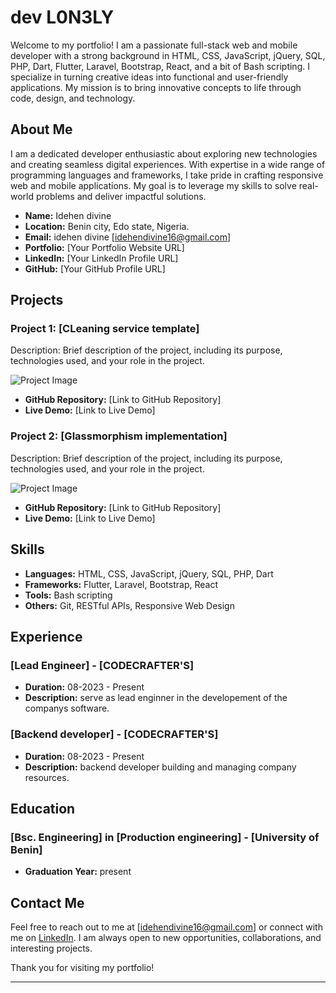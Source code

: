 # dev L0N3LY

Welcome to my portfolio! I am a passionate full-stack web and mobile developer with a strong background in HTML, CSS, JavaScript, jQuery, SQL, PHP, Dart, Flutter, Laravel, Bootstrap, React, and a bit of Bash scripting. I specialize in turning creative ideas into functional and user-friendly applications. My mission is to bring innovative concepts to life through code, design, and technology.

## About Me

I am a dedicated developer enthusiastic about exploring new technologies and creating seamless digital experiences. With expertise in a wide range of programming languages and frameworks, I take pride in crafting responsive web and mobile applications. My goal is to leverage my skills to solve real-world problems and deliver impactful solutions.

- **Name:** Idehen divine
- **Location:** Benin city, Edo state, Nigeria.
- **Email:** idehen divine [idehendivine16@gmail.com]
- **Portfolio:** [Your Portfolio Website URL]
- **LinkedIn:** [Your LinkedIn Profile URL]
- **GitHub:** [Your GitHub Profile URL]

## Projects

### Project 1: [CLeaning service template]

Description: Brief description of the project, including its purpose, technologies used, and your role in the project.

![Project Image](link/to/project/image.png)

- **GitHub Repository:** [Link to GitHub Repository]
- **Live Demo:** [Link to Live Demo]

### Project 2: [Glassmorphism implementation]

Description: Brief description of the project, including its purpose, technologies used, and your role in the project.

![Project Image](link/to/project/image.png)

- **GitHub Repository:** [Link to GitHub Repository]
- **Live Demo:** [Link to Live Demo]

## Skills

- **Languages:** HTML, CSS, JavaScript, jQuery, SQL, PHP, Dart
- **Frameworks:** Flutter, Laravel, Bootstrap, React
- **Tools:** Bash scripting
- **Others:** Git, RESTful APIs, Responsive Web Design

## Experience

### [Lead Engineer] - [CODECRAFTER'S]
- **Duration:** 08-2023 - Present
- **Description:** serve as lead enginner in the developement of the companys software.

### [Backend developer] - [CODECRAFTER'S]
- **Duration:** 08-2023 - Present
- **Description:** backend developer building and managing company resources.

## Education

### [Bsc. Engineering] in [Production engineering] - [University of Benin]
- **Graduation Year:** present
  
## Contact Me

Feel free to reach out to me at [idehendivine16@gmail.com] or connect with me on [LinkedIn](https://www.linkedin.com/in/idehen-divine). I am always open to new opportunities, collaborations, and interesting projects.

Thank you for visiting my portfolio!

---

